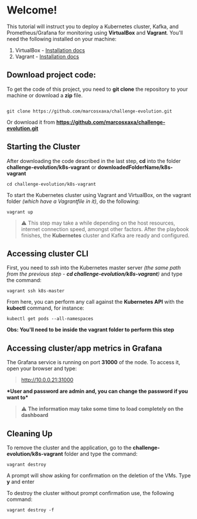 # Welcome!

This tutorial will instruct you to deploy a Kubernetes cluster, Kafka, and Prometheus/Grafana for monitoring using **VirtualBox** and **Vagrant**.
You'll need the following installed on your machine:

1.  VirtualBox - [Installation docs](https://www.virtualbox.org/wiki/Downloads)
2.  Vagrant - [Installation docs](https://www.vagrantup.com/downloads)

## Download project code:

To get the code of this project, you need to **git clone** the repository to your machine or download a **zip** file.

```

git clone https://github.com/marcosxaxa/challenge-evolution.git
```

Or download it from **https://github.com/marcosxaxa/challenge-evolution.git**

## Starting the Cluster


After downloading the code described in the last step, **cd** into the folder **challenge-evolution/k8s-vagrant** or **downloadedFolderName/k8s-vagrant**

```
cd challenge-evolution/k8s-vagrant
```

To start the Kubernetes cluster using Vagrant and VirtualBox, on the vagrant folder _(which have a Vagrantfile in it)_, do the following:

```
vagrant up
```

> :warning: This step may take a while depending on the host resources, internet connection speed, amongst other factors. After the playbook finishes, the **Kubernetes** cluster and Kafka are ready and configured.

## Accessing cluster CLI


First, you need to _ssh_ into the Kubernetes master server _(the same path from the previous step - **cd challenge-evolution/k8s-vagrant**)_ and type the command:


```
vagrant ssh k8s-master
```

From here, you can perform any call against the **Kubernetes API** with the **kubectl** command, for instance:

```
kubectl get pods --all-namespaces
```

**Obs: You'll need to be inside the vagrant folder to perform this step**

## Accessing cluster/app metrics in Grafana

The Grafana service is running on port **31000** of the node. To access it, open your browser and type:

> http://10.0.0.21:31000

**\*User and password are **admin** and, you can change the password if you want to\***

> :warning: **The information may take some time to load completely on the dashboard**


## Cleaning Up

To remove the cluster and the application, go to the **challenge-evolution/k8s-vagrant** folder and type the command:

```
vagrant destroy
```

A prompt will show asking for confirmation on the deletion of the VMs. Type **y** and enter

To destroy the cluster without prompt confirmation use, the following command:

```
vagrant destroy -f
```
